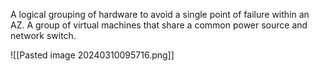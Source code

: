 A logical grouping of hardware to avoid a single point of failure within an AZ. A group of virtual machines that share a common power source and network switch.

![[Pasted image 20240310095716.png]]